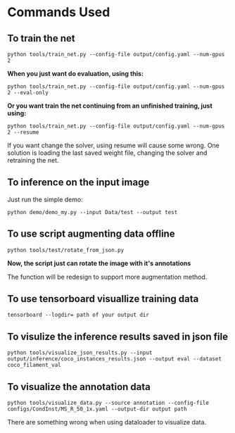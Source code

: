 
# Commands Used

## To train the net

```
python tools/train_net.py --config-file output/config.yaml --num-gpus 2 
```
**When you just want do evaluation, using this:**
```
python tools/train_net.py --config-file output/config.yaml --num-gpus 2 --eval-only
```
**Or you want train the net continuing from an unfinished training, just using:**
```
python tools/train_net.py --config-file output/config.yaml --num-gpus 2 --resume
```
If you want change the solver, using resume will cause some wrong. One solution is loading the last saved weight file, changing the solver and retraining the net.
## To inference on the input image
Just run the simple demo:
```
python demo/demo_my.py --input Data/test --output test
```
## To use script augmenting data offline

```
python tools/test/rotate_from_json.py
```
**Now, the script just can rotate the image with it's annotations**  
  
The function will be redesign to support more augmentation method.

## To use tensorboard visuallize training data

```
tensorboard --logdir= path of your output dir
```
## To visulize the inference results saved in json file
```
python tools/visualize_json_results.py --input output/inference/coco_instances_results.json --output eval --dataset coco_filament_val
``` 
## To visualize the annotation data

```
python tools/visualize_data.py --source annotation --config-file configs/CondInst/MS_R_50_1x.yaml --output-dir output path
```

There are something wrong when using dataloader to visualize data.